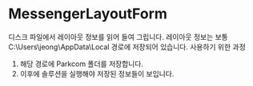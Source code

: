 # MessengerLayoutForm
디스크 파일에서 레이아웃 정보를 읽어 들여 그립니다. 레이아웃 정보는 보통 C:\Users\jeong\AppData\Local 경로에 저장되어 있습니다.
사용하기 위한 과정
1. 해당 경로에 Parkcom 폴더를 저장합니다.
2. 이후에 솔루션을 실행해야 저장된 정보들이 보입니다.
